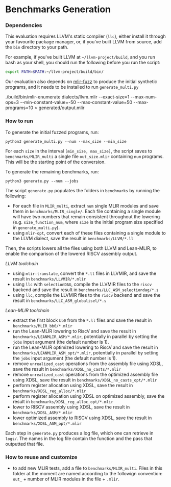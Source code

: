 # Benchmarks Generation 

### Dependencies 

This evaluation requires LLVM's static compiler (`llc`), either install it through your favourite
package manager, or, if you've built LLVM from source, add the `bin` directory
to your path.

For example, if you've built LLVM at `~/llvm-project/build`, and you run bash as
your shell, you should run the following before you run the script:

```bash
export PATH=$PATH:~/llvm-project/build/bin/
```

Our evaluation also depends on [mlir-fuzz](https://github.com/opencompl/mlir-fuzz) to produce the initial synthetic programs, and it needs to be installed to run `generate_multi.py`

./build/bin/mlir-enumerate dialects/llvm.mlir --exact-size=1 --max-num-ops=3 --min-constant-value=-50 --max-constant-value=50 --max-programs=10 > generated/output.mlir

### How to run

To generate the initial fuzzed programs, run: 
```
python3 generate_multi.py --num --max_size --min_size
```

For each `size` in the interval `[min_size, max_size]`, the script saves to `benchmarks/MLIR_multi` 
a single file `out_size.mlir` containing `num` programs. 
This will be the starting point of the conversion.

To generate the remaining benchmarks, run: 
```
python3 generate.py --num --jobs
```

The script `generate.py` populates the folders in `benchmarks` by running the following: 
- For each file in `MLIR_multi`, extract `num` single MLIR modules and save them in `benchmarks/MLIR_single/`. Each file containing a single module will have two numbers that remain consistent throughout the lowering (e.g. `size_function_num`, where `size` is the initial program size specified in `generate_multi.py`). 
- using `mlir-opt`, convert each of these files containing a single module to the LLVM dialect, save the result in `benchmarks/LLVM/*.ll`

Then, the scripts lowers all the files using both LLVM and Lean-MLIR, to enable the comparison of the lowered RISCV assembly output. 

*LLVM toolchain*
- using `mlir-translate`, convert the `*.ll` files in LLVMIR, and save the result in `benchmarks/LLVMIR/*.mlir`
- using `llc` with `selectionDAG`, compile the LLVMIR files to the `riscv` backend and save the result in `benchmarks/LLC_ASM_selectiondag/*.s`
- using `llc`, compile the LLVMIR files to the `riscv` backend and save the result in `benchmarks/LLC_ASM_globalisel/*.s`

*Lean-MLIR toolchain*
- extract the first block `bb0` from the `*.ll` files and save the result in `benchmarks/MLIR_bb0/*.mlir`
- run the Lean-MLIR lowering to RiscV and save the result in `benchmarks/LEANMLIR_ASM/*.mlir`, potentially in parallel by setting the `jobs` input argument (the default number is 1).
- run the Lean-MLIR optimized lowering to RiscV and save the result in `benchmarks/LEANMLIR_ASM_opt/*.mlir`, potentially in parallel by setting the `jobs` input argument (the default number is 1).
- remove `unrealized_cast` operations from the assembly file using XDSL, save the result in `benchmarks/XDSL_no_casts/*.mlir`
- remove `unrealized_cast` operations from the optimized assembly file using XDSL, save the result in `benchmarks/XDSL_no_casts_opt/*.mlir`
- perform register allocation using XDSL, save the result in `benchmarks/XDSL_reg_alloc/*.mlir`
- perform register allocation using XDSL on optimized assembly, save the result in `benchmarks/XDSL_reg_alloc_opt/*.mlir`
- lower to RISCV assembly using XDSL, save the result in `benchmarks/XDSL_ASM/*.mlir`
- lower optimized assembly to RISCV using XDSL, save the result in `benchmarks/XDSL_ASM_opt/*.mlir`

Each step in `generate.py` produces a log file, which one can retrieve in `logs/`. The names in the log file contain the function and the pass that outputted that file.

### How to reuse and customize
- to add new MLIR tests, add a file to `benchmarks/MLIR_multi`. Files in this folder at the moment are named according to the followign convention: `out_` + number of MLIR modules in the file + `.mlir`.